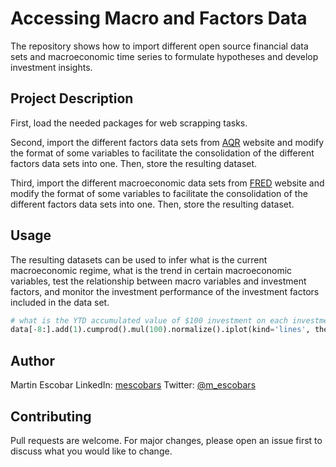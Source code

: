 # Accessing Macro and Factors Data

The repository shows how to import different open source financial data sets and macroeconomic time series to formulate hypotheses and develop investment insights.

## Project Description

First, load the needed packages for web scrapping tasks.

Second, import the different factors data sets from [AQR](https://www.aqr.com/Insights/Datasets?&page=1#filtered-list) website and modify the format of some variables to facilitate the consolidation of the different factors data sets into one. Then, store the resulting dataset.

Third, import the different macroeconomic data sets from [FRED](https://fred.stlouisfed.org/) website and modify the format of some variables to facilitate the consolidation of the different factors data sets into one. Then, store the resulting dataset. 

## Usage
The resulting datasets can be used to infer what is the current macroeconomic regime, what is the trend in certain macroeconomic variables, test the relationship between macro variables and investment factors, and monitor the investment performance of the investment factors included in the data set.

```python
# what is the YTD accumulated value of $100 investment on each investment factor?
data[-8:].add(1).cumprod().mul(100).normalize().iplot(kind='lines', theme='polar', title='Factors Commulative Return YTD',  yTitle='$')

```
## Author
Martin Escobar
LinkedIn: [mescobars](https://www.linkedin.com/in/mescobars/)
Twitter: [@m_escobars](https://twitter.com/m_escobars)

## Contributing
Pull requests are welcome. For major changes, please open an issue first to discuss what you would like to change.
